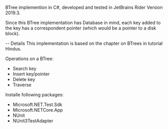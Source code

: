 BTree implemention in C#, developed and tested in JetBrains Rider Version 2019.3.

Since this BTree implementation has Database in mind, each key added to the key has a correspondent pointer (which would be a pointer to a disk block).

-- Details
This implementation is based on the chapter on BTrees in tutorial Hindus.

Operations on a BTree:
- Search key
- Insert key/pointer
- Delete key
- Traverse

Installe following packages:
- Microsoft.NET.Test.Sdk
- Microsoft.NETCore.App
- NUnit
- NUnit3TestAdapter
